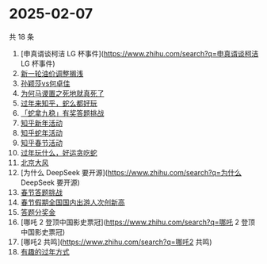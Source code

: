 # 2025-02-07

共 18 条

<!-- BEGIN ZHIHUSEARCH -->
<!-- 最后更新时间 Fri Feb 07 2025 20:26:41 GMT+0800 (China Standard Time) -->
1. [申真谞谈柯洁 LG 杯事件](https://www.zhihu.com/search?q=申真谞谈柯洁 LG 杯事件)
1. [新一轮油价调整搁浅](https://www.zhihu.com/search?q=新一轮油价调整搁浅)
1. [孙颖莎vs何卓佳](https://www.zhihu.com/search?q=孙颖莎vs何卓佳)
1. [为何马谡置之死地就真死了](https://www.zhihu.com/search?q=为何马谡置之死地就真死了)
1. [过年来知乎，蛇么都好玩](https://www.zhihu.com/search?q=过年来知乎，蛇么都好玩)
1. [「蛇拿九稳」有奖答题挑战](https://www.zhihu.com/search?q=「蛇拿九稳」有奖答题挑战)
1. [知乎新年活动](https://www.zhihu.com/search?q=知乎新年活动)
1. [知乎蛇年活动](https://www.zhihu.com/search?q=知乎蛇年活动)
1. [知乎春节活动](https://www.zhihu.com/search?q=知乎春节活动)
1. [过年玩什么，好运贪吃蛇](https://www.zhihu.com/search?q=过年玩什么，好运贪吃蛇)
1. [北京大风](https://www.zhihu.com/search?q=北京大风)
1. [为什么 DeepSeek 要开源](https://www.zhihu.com/search?q=为什么 DeepSeek 要开源)
1. [春节答题挑战](https://www.zhihu.com/search?q=春节答题挑战)
1. [春节假期全国国内出游人次创新高](https://www.zhihu.com/search?q=春节假期全国国内出游人次创新高)
1. [答题分奖金](https://www.zhihu.com/search?q=答题分奖金)
1. [哪吒 2 登顶中国影史票冠](https://www.zhihu.com/search?q=哪吒 2 登顶中国影史票冠)
1. [哪吒2 共鸣](https://www.zhihu.com/search?q=哪吒2 共鸣)
1. [有趣的过年方式](https://www.zhihu.com/search?q=有趣的过年方式)
<!-- END ZHIHUSEARCH -->
